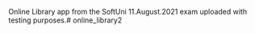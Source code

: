 Online Library app from the SoftUni 11.August.2021 exam uploaded with testing purposes.# online_library2
